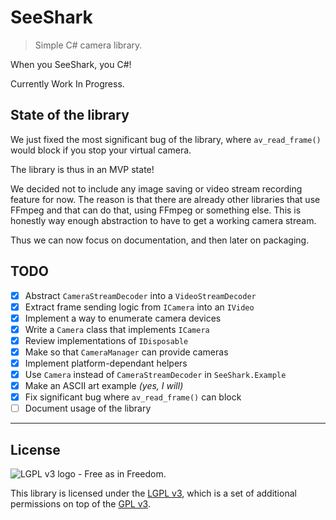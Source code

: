 # SeeShark

> Simple C# camera library.

When you SeeShark, you C#!

Currently Work In Progress.

## State of the library

We just fixed the most significant bug of the library, where `av_read_frame()` would block if you stop your virtual camera.

The library is thus in an MVP state!

We decided not to include any image saving or video stream recording feature for now.
The reason is that there are already other libraries that use FFmpeg and that can do that, using FFmpeg or something else.
This is honestly way enough abstraction to have to get a working camera stream.

Thus we can now focus on documentation, and then later on packaging.

## TODO

- [x] Abstract `CameraStreamDecoder` into a `VideoStreamDecoder`
- [x] Extract frame sending logic from `ICamera` into an `IVideo`
- [x] Implement a way to enumerate camera devices
- [x] Write a `Camera` class that implements `ICamera`
- [x] Review implementations of `IDisposable`
- [x] Make so that `CameraManager` can provide cameras
- [x] Implement platform-dependant helpers
- [x] Use `Camera` instead of `CameraStreamDecoder` in `SeeShark.Example`
- [x] Make an ASCII art example *(yes, I will)*
- [x] Fix significant bug where `av_read_frame()` can block
- [ ] Document usage of the library

***

## License

![LGPL v3 logo - Free as in Freedom.](https://www.gnu.org/graphics/lgplv3-with-text-154x68.png)

This library is licensed under the [LGPL v3](LICENSE.LESSER.md), which is a set of additional permissions on top of the [GPL v3](LICENSE.md).
